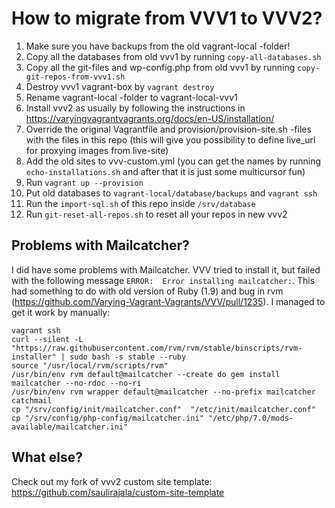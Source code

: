 # How to migrate from VVV1 to VVV2?

1. Make sure you have backups from the old vagrant-local -folder!
1. Copy all the databases from old vvv1 by running `copy-all-databases.sh`
2. Copy all the git-files and wp-config.php from old vvv1 by running `copy-git-repos-from-vvv1.sh`
3. Destroy vvv1 vagrant-box by `vagrant destroy`
4. Rename vagrant-local -folder to vagrant-local-vvv1
5. Install vvv2 as usually by following the instructions in https://varyingvagrantvagrants.org/docs/en-US/installation/
6. Override the original Vagrantfile and provision/provision-site.sh -files with the files in this repo (this will give you possibility to define live_url for proxying images from live-site)
7. Add the old sites to vvv-custom.yml (you can get the names by running `echo-installations.sh` and after that it is just some multicursor fun)
8. Run `vagrant up --provision`
9. Put old databases to `vagrant-local/database/backups` and `vagrant ssh`
10. Run the `import-sql.sh` of this repo inside `/srv/database`
11. Run `git-reset-all-repos.sh` to reset all your repos in new vvv2

## Problems with Mailcatcher?
I did have some problems with Mailcatcher. VVV tried to install it, but failed
with the following message `ERROR:  Error installing mailcatcher:`. This had
something to do with old version of Ruby (1.9) and bug in rvm
(https://github.com/Varying-Vagrant-Vagrants/VVV/pull/1235). I managed to get it
work by manually:
```
vagrant ssh
curl --silent -L "https://raw.githubusercontent.com/rvm/rvm/stable/binscripts/rvm-installer" | sudo bash -s stable --ruby
source "/usr/local/rvm/scripts/rvm"
/usr/bin/env rvm default@mailcatcher --create do gem install mailcatcher --no-rdoc --no-ri
/usr/bin/env rvm wrapper default@mailcatcher --no-prefix mailcatcher catchmail
cp "/srv/config/init/mailcatcher.conf"  "/etc/init/mailcatcher.conf"
cp "/srv/config/php-config/mailcatcher.ini" "/etc/php/7.0/mods-available/mailcatcher.ini"
```

## What else?
Check out my fork of vvv2 custom site template: https://github.com/saulirajala/custom-site-template
